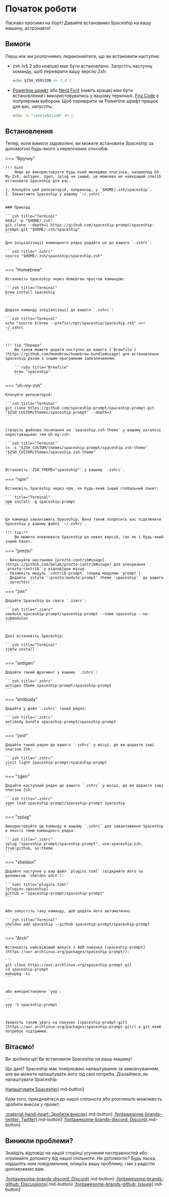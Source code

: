 # Початок роботи

Ласкаво просимо на борт! Давайте встановимо Spaceship на вашу машину, астронавте!

## Вимоги

Перш ніж ми розпочнемо, переконайтеся, що ви встановили наступне:

- [](http://www.zsh.org/)zsh (v5.2 або новіше) має бути встановлено. Запустіть наступну команду, щоб перевірити вашу версію Zsh:
  ```zsh
  echo $ZSH_VERSION #> 5.8.1
  ```
- [Powerline шрифт](https://github.com/powerline/fonts) або [Nerd Font](https://www.nerdfonts.com/) (навіть краще) має бути встановлений і використовуватись у вашому терміналі. [Fira Code](https://github.com/tonsky/FiraCode) є популярним вибором. Щоб перевірити чи Powerline шрифт працює для вас, запустіть:
  ```zsh
  echo -e "\xee\x82\xa0" #> 
  ```

## Встановлення

Тепер, коли вимоги задоволені, ви можете встановити Spaceship за допомогою будь-якого з перелічених способів:

=== "Вручну"

    !!! hint
        Якщо ви використовуєте будь-який менеджер плагінів, наприклад Oh-My-Zsh, antigen, zgen, zplug чи інший, це можливо не найкращий спосіб встановити Spaceship для вас.

    1. Клонуйте цей репозиторій, наприклад, у `$HOME/.zsh/spaceship`.
    2. Завантажте Spaceship у вашому `~/.zshrc`.


    ### Приклад

    ```zsh title="Terminal"
    mkdir -p "$HOME/.zsh"
    git clone --depth=1 https://github.com/spaceship-prompt/spaceship-prompt.git "$HOME/.zsh/spaceship"
    ```

    Для ініціалізації командного рядка додайте це до вашого `.zshrc`:

    ```zsh title=".zshrc"
    source "$HOME/.zsh/spaceship/spaceship.zsh"
    ```

=== "Homebrew"

    Встановіть Spaceship через Homebrew простою командою:

    ```zsh title="Terminal"
    brew install spaceship
    ```


    Додати команду ініціалізації до вашого `.zshrc`:

    ```zsh title="Terminal"
    echo "source $(brew --prefix)/opt/spaceship/spaceship.zsh" >>! ~/.zshrc
    ```


    !!! tip "Порада"
        Ви також можете додати наступне до вашого [`Brewfile`](https://github.com/Homebrew/homebrew-bundle#usage) для встановлення Spaceship разом з іншим програмним забезпеченням:

        ```ruby title="Brewfile"
        brew "spaceship"
        ```

=== "oh-my-zsh"

    Клонуйте репозиторій:

    ```zsh title="Terminal"
    git clone https://github.com/spaceship-prompt/spaceship-prompt.git "$ZSH_CUSTOM/themes/spaceship-prompt" --depth=1
    ```


    Створіть файлове посилання на `spaceship.zsh-theme` у вашому каталозі користувацьких тем oh-my-zsh:

    ```zsh title="Terminal"
    ln -s "$ZSH_CUSTOM/themes/spaceship-prompt/spaceship.zsh-theme" "$ZSH_CUSTOM/themes/spaceship.zsh-theme"
    ```


    Встановіть `ZSH_THEME="spaceship"` у вашому `.zshrc`.

=== "npm"

    Встановіть Spaceship через npm, як будь-який інший глобальний пакет:

    ``` title="Terminal"
    npm install -g spaceship-prompt
    ```


    Ця команда завантажить Spaceship. Вона також попросить вас підключити Spaceship у вашому файлі `~/.zshrc`.
    
    !!! tip:**
        Ви можете оновлювати Spaceship до нових версій, так як і будь-який інший пакет.

=== "prezto"

    - Виконуйте настанови [prezto-contrib#usage](https://github.com/belak/prezto-contrib#usage) для клонування `prezto-contrib` у відповідне місце.
    - Увімкніть модуль `contrib-prompt` (перед модулем `prompt`).
    - Додайте `zstyle ':prezto:module:prompt' theme 'spaceship'` до вашого `.zpreztorc`.

=== "zim"

    Додайте Spaceship до свого `.zimrc`:

    ```zsh title=".zimrc"
    zmodule spaceship-prompt/spaceship-prompt --name spaceship --no-submodules
    ```


    Далі встановіть Spaceship:

    ```zsh title="Terminal"
    zimfw install
    ```

=== "antigen"

    Додайте такий фрагмент у вашому `.zshrc`:

    ```zsh title=".zshrc"
    antigen theme spaceship-prompt/spaceship-prompt
    ```

=== "antibody"

    Додайте у файл `.zshrc` такий рядок:

    ```zsh title=".zshrc"
    antibody bundle spaceship-prompt/spaceship-prompt
    ```

=== "zinit"

    Додайте такий рядок до вашого `.zshrc` у місці, де ви додаєте інші плагіни Zsh:

    ```zsh title=".zshrc"
    zinit light spaceship-prompt/spaceship-prompt
    ```

=== "zgen"

    Додайте наступний рядок до вашого `.zshrc` у місці, де ви додаєте інші плагіни Zsh:

    ```zsh title=".zshrc"
    zgen load spaceship-prompt/spaceship-prompt spaceship
    ```

=== "zplug"

    Використовуйте цю команду в вашому `.zshrc` для завантаження Spaceship в якості теми командного рядка:

    ```zsh title=".zshrc"
    zplug "spaceship-prompt/spaceship-prompt", use:spaceship.zsh, from:github, as:theme
    ```

=== "sheldon"

    Додайте наступне у ваш файл `plugins.toml` (відкрийте його за допомогою `sheldon edit`):

    ```toml title="plugins.toml"
    [plugins.spaceship]
    github = "spaceship-prompt/spaceship-prompt"
    ```


    Або запустіть таку команду, щоб додати його автоматично:

    ```zsh title="Terminal"
    sheldon add spaceship --github spaceship-prompt/spaceship-prompt
    ```

=== "Arch"

    Встановіть найсвіжіший випуск з AUR пакунка [spaceship-prompt](https://aur.archlinux.org/packages/spaceship-prompt/):

    ```
    git clone https://aur.archlinux.org/spaceship-prompt.git
    cd spaceship-prompt
    makepkg -si
    ```


    або використовуючи `yay`:

    ```
    yay -S spaceship-prompt
    ```


    Зверніть також увагу на пакунок [spaceship-prompt-git](https://aur.archlinux.org/packages/spaceship-prompt-git/) в git який потребує підтримки.


## Вітаємо!

Ви зробили це! Ви встановили Spaceship на вашу машину!

Що далі? Spaceship має помірковані налаштування за замовчуванням, але ви можете налаштувати його під свої потреби. Дізнайтеся, як налаштувати Spaceship:

[Налаштувати Spaceship](/config/intro ""){.md-button}

Крім того, приєднайтеся до нашої спільноти або розгляньте можливість зробити внесок у проект.

[:material-hand-heart: Зробити внесок](/contribute ""){.md-button} [:fontawesome-brands-twitter: Twitter](https//twitter.com/SpaceshipPrompt ""){.md-button} [:fontawesome-brands-discord: Discord](https://discord.gg/NTQWz8Dyt9 ""){.md-button}

## Виникли проблеми?

Знайдіть відповіді на нашій сторінці усунення несправностей або отримайте допомогу від нашої спільноти. Не допомогло? Будь ласка, *надішліть нам повідомлення*, опишіть вашу проблему, і ми з радістю допоможемо вам.

[:fontawesome-brands-discord: Discord](https://discord.gg/NTQWz8Dyt9 ""){.md-button} [:fontawesome-brands-github: Discussions](https://github.com/spaceship-prompt/spaceship-prompt/discussions/ ""){.md-button} [:fontawesome-brands-github: Issues](https://github.com/spaceship-prompt/spaceship-prompt/issues ""){.md-button}
